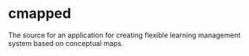 # cmapped
The source for an application for creating flexible learning management system based on conceptual maps.
